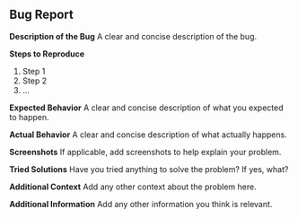 ## Bug Report

**Description of the Bug**
A clear and concise description of the bug.

**Steps to Reproduce**

1. Step 1
2. Step 2
3. ...

**Expected Behavior**
A clear and concise description of what you expected to happen.

**Actual Behavior**
A clear and concise description of what actually happens.

**Screenshots**
If applicable, add screenshots to help explain your problem.

**Tried Solutions**
Have you tried anything to solve the problem? If yes, what?

**Additional Context**
Add any other context about the problem here.

**Additional Information**
Add any other information you think is relevant.
